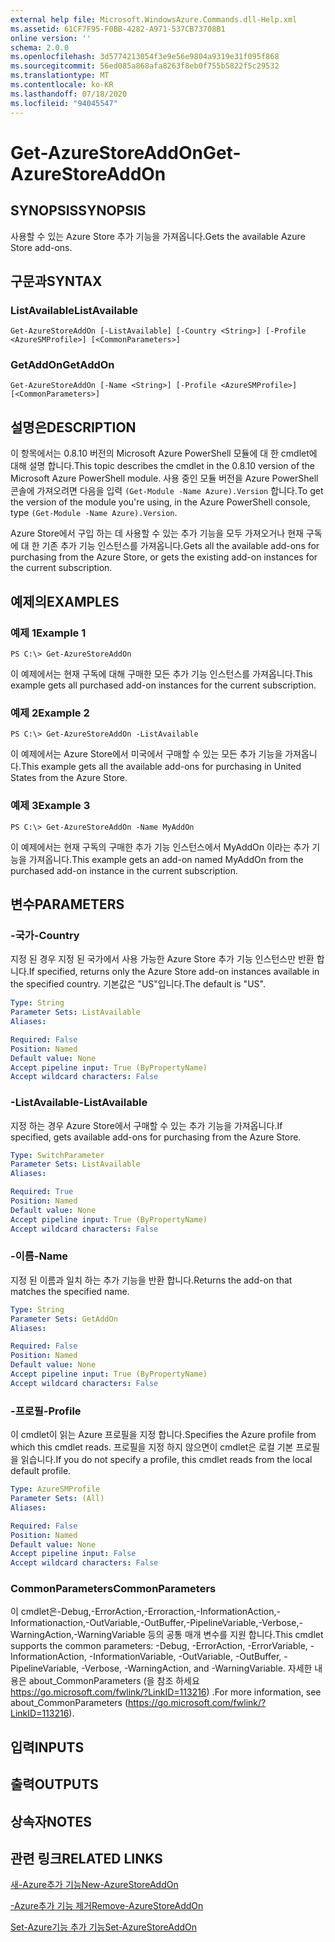 ```yaml
---
external help file: Microsoft.WindowsAzure.Commands.dll-Help.xml
ms.assetid: 61CF7F95-F0BB-4282-A971-537CB73708B1
online version: ''
schema: 2.0.0
ms.openlocfilehash: 3d5774213054f3e9e56e9804a9319e31f095f868
ms.sourcegitcommit: 56ed085a868afa8263f8eb0f755b5822f5c29532
ms.translationtype: MT
ms.contentlocale: ko-KR
ms.lasthandoff: 07/18/2020
ms.locfileid: "94045547"
---
```

# <span data-ttu-id="37bb4-101">Get-AzureStoreAddOn</span><span class="sxs-lookup"><span data-stu-id="37bb4-101">Get-AzureStoreAddOn</span></span>

## <span data-ttu-id="37bb4-102">SYNOPSIS</span><span class="sxs-lookup"><span data-stu-id="37bb4-102">SYNOPSIS</span></span>
<span data-ttu-id="37bb4-103">사용할 수 있는 Azure Store 추가 기능을 가져옵니다.</span><span class="sxs-lookup"><span data-stu-id="37bb4-103">Gets the available Azure Store add-ons.</span></span>

## <span data-ttu-id="37bb4-104">구문과</span><span class="sxs-lookup"><span data-stu-id="37bb4-104">SYNTAX</span></span>

### <span data-ttu-id="37bb4-105">ListAvailable</span><span class="sxs-lookup"><span data-stu-id="37bb4-105">ListAvailable</span></span>
```
Get-AzureStoreAddOn [-ListAvailable] [-Country <String>] [-Profile <AzureSMProfile>] [<CommonParameters>]
```

### <span data-ttu-id="37bb4-106">GetAddOn</span><span class="sxs-lookup"><span data-stu-id="37bb4-106">GetAddOn</span></span>
```
Get-AzureStoreAddOn [-Name <String>] [-Profile <AzureSMProfile>] [<CommonParameters>]
```

## <span data-ttu-id="37bb4-107">설명은</span><span class="sxs-lookup"><span data-stu-id="37bb4-107">DESCRIPTION</span></span>
<span data-ttu-id="37bb4-108">이 항목에서는 0.8.10 버전의 Microsoft Azure PowerShell 모듈에 대 한 cmdlet에 대해 설명 합니다.</span><span class="sxs-lookup"><span data-stu-id="37bb4-108">This topic describes the cmdlet in the 0.8.10 version of the Microsoft Azure PowerShell module.</span></span>
<span data-ttu-id="37bb4-109">사용 중인 모듈 버전을 Azure PowerShell 콘솔에 가져오려면 다음을 입력 `(Get-Module -Name Azure).Version` 합니다.</span><span class="sxs-lookup"><span data-stu-id="37bb4-109">To get the version of the module you're using, in the Azure PowerShell console, type `(Get-Module -Name Azure).Version`.</span></span>

<span data-ttu-id="37bb4-110">Azure Store에서 구입 하는 데 사용할 수 있는 추가 기능을 모두 가져오거나 현재 구독에 대 한 기존 추가 기능 인스턴스를 가져옵니다.</span><span class="sxs-lookup"><span data-stu-id="37bb4-110">Gets all the available add-ons for purchasing from the Azure Store, or gets the existing add-on instances for the current subscription.</span></span>

## <span data-ttu-id="37bb4-111">예제의</span><span class="sxs-lookup"><span data-stu-id="37bb4-111">EXAMPLES</span></span>

### <span data-ttu-id="37bb4-112">예제 1</span><span class="sxs-lookup"><span data-stu-id="37bb4-112">Example 1</span></span>
```
PS C:\> Get-AzureStoreAddOn
```

<span data-ttu-id="37bb4-113">이 예제에서는 현재 구독에 대해 구매한 모든 추가 기능 인스턴스를 가져옵니다.</span><span class="sxs-lookup"><span data-stu-id="37bb4-113">This example gets all purchased add-on instances for the current subscription.</span></span>

### <span data-ttu-id="37bb4-114">예제 2</span><span class="sxs-lookup"><span data-stu-id="37bb4-114">Example 2</span></span>
```
PS C:\> Get-AzureStoreAddOn -ListAvailable
```

<span data-ttu-id="37bb4-115">이 예제에서는 Azure Store에서 미국에서 구매할 수 있는 모든 추가 기능을 가져옵니다.</span><span class="sxs-lookup"><span data-stu-id="37bb4-115">This example gets all the available add-ons for purchasing in United States from the Azure Store.</span></span>

### <span data-ttu-id="37bb4-116">예제 3</span><span class="sxs-lookup"><span data-stu-id="37bb4-116">Example 3</span></span>
```
PS C:\> Get-AzureStoreAddOn -Name MyAddOn
```

<span data-ttu-id="37bb4-117">이 예제에서는 현재 구독의 구매한 추가 기능 인스턴스에서 MyAddOn 이라는 추가 기능을 가져옵니다.</span><span class="sxs-lookup"><span data-stu-id="37bb4-117">This example gets an add-on named MyAddOn from the purchased add-on instance in the current subscription.</span></span>

## <span data-ttu-id="37bb4-118">변수</span><span class="sxs-lookup"><span data-stu-id="37bb4-118">PARAMETERS</span></span>

### <span data-ttu-id="37bb4-119">-국가</span><span class="sxs-lookup"><span data-stu-id="37bb4-119">-Country</span></span>
<span data-ttu-id="37bb4-120">지정 된 경우 지정 된 국가에서 사용 가능한 Azure Store 추가 기능 인스턴스만 반환 합니다.</span><span class="sxs-lookup"><span data-stu-id="37bb4-120">If specified, returns only the Azure Store add-on instances available in the specified country.</span></span>
<span data-ttu-id="37bb4-121">기본값은 "US"입니다.</span><span class="sxs-lookup"><span data-stu-id="37bb4-121">The default is "US".</span></span>

```yaml
Type: String
Parameter Sets: ListAvailable
Aliases: 

Required: False
Position: Named
Default value: None
Accept pipeline input: True (ByPropertyName)
Accept wildcard characters: False
```

### <span data-ttu-id="37bb4-122">-ListAvailable</span><span class="sxs-lookup"><span data-stu-id="37bb4-122">-ListAvailable</span></span>
<span data-ttu-id="37bb4-123">지정 하는 경우 Azure Store에서 구매할 수 있는 추가 기능을 가져옵니다.</span><span class="sxs-lookup"><span data-stu-id="37bb4-123">If specified, gets available add-ons for purchasing from the Azure Store.</span></span>

```yaml
Type: SwitchParameter
Parameter Sets: ListAvailable
Aliases: 

Required: True
Position: Named
Default value: None
Accept pipeline input: True (ByPropertyName)
Accept wildcard characters: False
```

### <span data-ttu-id="37bb4-124">-이름</span><span class="sxs-lookup"><span data-stu-id="37bb4-124">-Name</span></span>
<span data-ttu-id="37bb4-125">지정 된 이름과 일치 하는 추가 기능을 반환 합니다.</span><span class="sxs-lookup"><span data-stu-id="37bb4-125">Returns the add-on that matches the specified name.</span></span>

```yaml
Type: String
Parameter Sets: GetAddOn
Aliases: 

Required: False
Position: Named
Default value: None
Accept pipeline input: True (ByPropertyName)
Accept wildcard characters: False
```

### <span data-ttu-id="37bb4-126">-프로필</span><span class="sxs-lookup"><span data-stu-id="37bb4-126">-Profile</span></span>
<span data-ttu-id="37bb4-127">이 cmdlet이 읽는 Azure 프로필을 지정 합니다.</span><span class="sxs-lookup"><span data-stu-id="37bb4-127">Specifies the Azure profile from which this cmdlet reads.</span></span>
<span data-ttu-id="37bb4-128">프로필을 지정 하지 않으면이 cmdlet은 로컬 기본 프로필을 읽습니다.</span><span class="sxs-lookup"><span data-stu-id="37bb4-128">If you do not specify a profile, this cmdlet reads from the local default profile.</span></span>

```yaml
Type: AzureSMProfile
Parameter Sets: (All)
Aliases: 

Required: False
Position: Named
Default value: None
Accept pipeline input: False
Accept wildcard characters: False
```

### <span data-ttu-id="37bb4-129">CommonParameters</span><span class="sxs-lookup"><span data-stu-id="37bb4-129">CommonParameters</span></span>
<span data-ttu-id="37bb4-130">이 cmdlet은-Debug,-ErrorAction,-Erroraction,-InformationAction,-Informationaction,-OutVariable,-OutBuffer,-PipelineVariable,-Verbose,-WarningAction,-WarningVariable 등의 공통 매개 변수를 지원 합니다.</span><span class="sxs-lookup"><span data-stu-id="37bb4-130">This cmdlet supports the common parameters: -Debug, -ErrorAction, -ErrorVariable, -InformationAction, -InformationVariable, -OutVariable, -OutBuffer, -PipelineVariable, -Verbose, -WarningAction, and -WarningVariable.</span></span> <span data-ttu-id="37bb4-131">자세한 내용은 about_CommonParameters (을 참조 하세요 https://go.microsoft.com/fwlink/?LinkID=113216) .</span><span class="sxs-lookup"><span data-stu-id="37bb4-131">For more information, see about_CommonParameters (https://go.microsoft.com/fwlink/?LinkID=113216).</span></span>

## <span data-ttu-id="37bb4-132">입력</span><span class="sxs-lookup"><span data-stu-id="37bb4-132">INPUTS</span></span>

## <span data-ttu-id="37bb4-133">출력</span><span class="sxs-lookup"><span data-stu-id="37bb4-133">OUTPUTS</span></span>

## <span data-ttu-id="37bb4-134">상속자</span><span class="sxs-lookup"><span data-stu-id="37bb4-134">NOTES</span></span>

## <span data-ttu-id="37bb4-135">관련 링크</span><span class="sxs-lookup"><span data-stu-id="37bb4-135">RELATED LINKS</span></span>

[<span data-ttu-id="37bb4-136">새-Azure추가 기능</span><span class="sxs-lookup"><span data-stu-id="37bb4-136">New-AzureStoreAddOn</span></span>](./New-AzureStoreAddOn.md)

[<span data-ttu-id="37bb4-137">-Azure추가 기능 제거</span><span class="sxs-lookup"><span data-stu-id="37bb4-137">Remove-AzureStoreAddOn</span></span>](./Remove-AzureStoreAddOn.md)

[<span data-ttu-id="37bb4-138">Set-Azure기능 추가 기능</span><span class="sxs-lookup"><span data-stu-id="37bb4-138">Set-AzureStoreAddOn</span></span>](./Set-AzureStoreAddOn.md)


